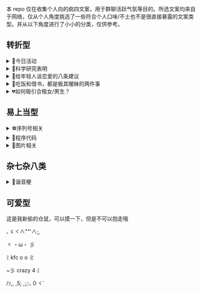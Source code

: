 本 repo 仅在收集个人向的疯四文案，用于群聊活跃气氛等目的。所选文案均来自于网络，仅从个人角度挑选了一些符合个人口味/不土也不是很直接暴露的文案类型。并从以下角度进行了小小的分类，仅供参考。

## 转折型

<details><summary>💙今日活动</summary>

<p>

今天三个活动:

1. 有劳斯莱斯的家人,可登录劳斯莱斯APP选择中国界面，滑动页面有一个活动,填写手机号码,送飞天茅台53度1支。

2. 保时捷车主公众号左下角点进去上传行驶证上的车架号就能抽奖，奖品最低300京东卡，部分群友有保时捷的可以领一下。

3. 没有劳斯莱斯和保时捷的同学，打开肯德基APP，因为今天是疯狂星期四。

</p>

</details>

<details><summary>🤎科学研究表明</summary>

<p>

人一但有了爱情，智商情商都会提高95% ，烦恼也会消失95%。但问题来了 爱情从哪里来？科学家却不肯说，只留下了一串奇怪的符号：KFC Crazy Thursday。

</p>

</details>

<details><summary>🖤给年轻人谈恋爱的八条建议</summary>

<p>

1.谈恋爱首先要找你爱的，如果结婚就要找爱你的

2.千万别输在“等”这个字身上

3.永远留住30%的神秘

4.不要低估任何一个人

5.别把没教养当做有气场

6.谈恋爱可以穷，结婚不可以

7.谈恋爱一定要自由

8.v50请我吃肯德基疯狂星期四

9.牢记第8条，前7条也可以试试

</p>

</details>

<details><summary>🧡吃饭和借书，都是极其暧昧的两件事</summary>

<p>

吃饭和借书，都是极其暧昧的两件事，一借一还，一请一去，情份就这么结下了。——钱钟书

近些日子很少来群里聊天了，心里觉得和群友们都生分了不少。就觉得应该拉进一些和群友们的关系。但这话总得有个头，翻来覆去却是不知该说些什么。便借着钱先生的这句话起个头。不如这样，我借你们几本书看，你们请我吃些饭，这样也算是缓和了我与各位的关系。

不过我也清楚，隔着层网络，终究是有太多不便。不如这样，我与诸位说几本书名，您们直接上网搜，您们诸位赠我些钱财，请我去吃些。恰好今日星期四，不如您们诸位V我50，我去吃个疯狂星期四。

</p>

</details>

<details><summary>💔如何吸引合租女/男生？</summary>

<p>

> 性别可自行修改，仅提供模版参考

1、找一个夜里假装打电话，电话内容大约是要跟异地恋的女人分手，做暴怒痛苦状，声音要大，要让她听到。

2、过后几天装作若无其事，展现男人的刚毅。

3、找一天夜里，喝点酒回去(别真喝醉了)然后在客厅装醉，弄出点动静让她知道，最好能骗她出来扶下你，考验你演技的时候到了，扮演好一个痴情失恋男人的角色!

4、用清醒的思维演绎酒醉后故作清醒的表现，含糊不清又颇有礼貌的请她为你倒杯水。

5、甭客气,接水的时候把杯子直接掉地上去。

6、等她先蹲下或者弯腰去捡杯子的时候，抢着去捡,这个时候尝试去做部分身体接触，借此机会试探对方反应，以备下次行动方案。

7、第二天早点醒,注意隔壁动静,在她出房间的时候也出去，这个时候的你只能穿一条裤衩。在确认她已经看到你之后赶紧尴尬而略带歉意的回屋。

8、找个机会请她吃饭，表示愧疚与感谢。

9、最关键的一步来了，今天是疯狂星期四，请我吃肯德基，教你下一步骤

</p>

</details>

## 易上当型

<details><summary>⚽️序列号相关</summary>

<p>

我有朋友去 Adobe 上班了，他跟我说好多软件其实不用花钱，输入内部的序列号就可以免费用正版 Photoshop 2022。我把 Key 分享有缘人：JT-KDJ-FKXQS-VW50

> 注意此处的 Key 不要过于明显。比如这里采取了全中文缩写，以防第一时间暴露kfc，你也可以换其他缩写进行最大程度的隐藏替换

</p>

</details>

<details><summary>🏀程序代码</summary>

<p>

大佬们，我是一个小白，今天一运行电脑就出现了这个 java.lang.StackOverflowError: Today Thu, KDJ vme 5¥0，不知道怎么办了，重启项目和电脑都没办法解决，希望有好心人帮忙解决一下。

</p>

</details>

<details><summary>🐶图片相关</summary>

<p>

![IMG_2402](https://user-images.githubusercontent.com/39793568/184060659-1ceb296e-7704-4152-ad0d-cf3efd07a1dc.JPG)

</p>

</details>

## 杂七杂八类

<details><summary>🐒谐音梗</summary>

<p>

一个国王叫肯，纳了一个歌姬，歌姬不老实搞小动作，背着肯大搞矿产开发，为了实现矿产垄断，歌姬把其他同行的矿井都给封了，问定什么罪？大家觉得定什么罪？
死罪。肯的姬封矿刑期死

</p>

</details>

## 可爱型

这是我新偷的仓鼠，可以摸一下，但是不可以抱走哦

､ゞヾ∧""'∧;,

ヾ   ・ω・ 彡

ﾐ kfc  o  o  ミ  

~彡  crazy   4   ﾐ

/ｿ,, ,5; ,;;:､０ヾ`
